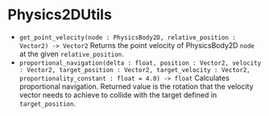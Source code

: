 # Physics2DUtils

* `get_point_velocity(node : PhysicsBody2D, relative_position : Vector2) -> Vector2` Returns the point velocity of PhysicsBody2D `node` at the given `relative_position`.
* `proportional_navigation(delta : float, position : Vector2, velocity : Vector2, target_position : Vector2, target_velocity : Vector2, proportionality_constant : float = 4.0) -> float` Calculates proportional navigation. Returned value is the rotation that the velocity vector needs to achieve to collide with the target defined in `target_position`.
